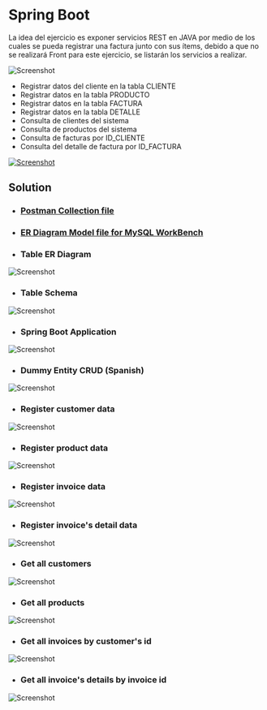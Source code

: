 # Spring Boot

La idea del ejercicio es exponer servicios REST en JAVA por medio de los cuales se pueda registrar una factura junto con
sus ítems, debido a que no se realizará Front para este ejercicio, se listarán los servicios a realizar.

![Screenshot](img.png)

- Registrar datos del cliente en la tabla CLIENTE
- Registrar datos en la tabla PRODUCTO
- Registrar datos en la tabla FACTURA
- Registrar datos en la tabla DETALLE
- Consulta de clientes del sistema
- Consulta de productos del sistema
- Consulta de facturas por ID_CLIENTE
- Consulta del detalle de factura por ID_FACTURA

[![Screenshot](img_1.png)](http://smartsoft.la)

## Solution

- ### [Postman Collection file](SmartSoft.postman_collection.json)

- ### [ER Diagram Model file for MySQL WorkBench](ER_diagram.mwb)

- ### Table ER Diagram

![Screenshot](er_diagram.png)

- ### Table Schema

![Screenshot](tablas.png)

- ### Spring Boot Application

![Screenshot](springboot.png)

- ### Dummy Entity CRUD (Spanish)

![Screenshot](0.png)

- ### Register customer data

![Screenshot](1.png)

- ### Register product data

![Screenshot](2.png)

- ### Register invoice data

![Screenshot](3.png)

- ### Register invoice's detail data

![Screenshot](4.png)

- ### Get all customers

![Screenshot](5.png)

- ### Get all products

![Screenshot](6.png)

- ### Get all invoices by customer's id

![Screenshot](7.png)

- ### Get all invoice's details by invoice id

![Screenshot](8.png)
